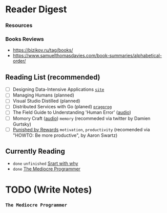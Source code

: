 # Reader Digest

### Resources

### Books Reviews 

* https://bizikov.ru/tag/books/
* https://www.samuelthomasdavies.com/book-summaries/alphabetical-order/

## Reading List (recommended)

* [ ] Designing Data-Intensive Applications [`site`](https://dataintensive.net/)
* [ ] Managing Humans (planned)
* [ ] Visual Studio Distilled (planned)
* [ ] Distributed Services with Go (planed) [`pragprog`](https://pragprog.com/titles/tjgo/distributed-services-with-go/)
* [ ] The Field Guide to Understanding 'Human Error' ([audio](https://www.audible.com/pd/The-Field-Guide-to-Understanding-Human-Error-Audiobook/B07CY7NN16))
* [ ] Momory Craft ([audio](https://www.audible.com/pd/Memory-Craft-Audiobook/1528877411)) `memory` (recommeded via twitter by Damien Gurtsky)
* [ ] [Punished by Rewards](https://www.alfiekohn.org/punished-rewards/) `motivation`, `productivity` (recomended via "HOWTO: Be more productive", by Aaron Swartz)

## Currently Reading

* `done` `unfinished` [Srart with why](https://www.amazon.com/Start-with-Why-Simon-Sinek-audiobook/dp/B074VF6ZLM)
* `done` [The Mediocre Programmer](http://themediocreprogrammer.com/)

# TODO (Write Notes)

### `The Mediocre Programmer`